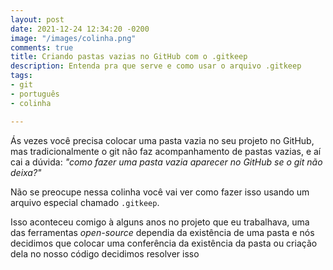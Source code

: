 ```yaml
---
layout: post
date: 2021-12-24 12:34:20 -0200
image: "/images/colinha.png"
comments: true
title: Criando pastas vazias no GitHub com o .gitkeep
description: Entenda pra que serve e como usar o arquivo .gitkeep
tags:
- git
- português
- colinha

---
```

Ás vezes você precisa colocar uma pasta vazia no seu projeto no GitHub, mas tradicionalmente o git não faz acompanhamento de pastas vazias, e aí cai a dúvida: _"como fazer uma pasta vazia aparecer no GitHub se o git não deixa?"_

Não se preocupe nessa colinha você vai ver como fazer isso usando um arquivo especial chamado `.gitkeep`.

Isso aconteceu comigo à alguns anos no projeto que eu trabalhava, uma das ferramentas _open-source_ dependia da existência de uma pasta e nós decidimos que colocar uma conferência da existência da pasta ou criação dela no nosso código decidimos resolver isso 